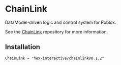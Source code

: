 # ChainLink

DataModel-driven logic and control system for Roblox.

See the [ChainLink](https://github.com/Hex-Interactive/ChainLink) repository for more information.

## Installation

```
ChainLink = "hex-interactive/chainlink@0.1.2"
```
